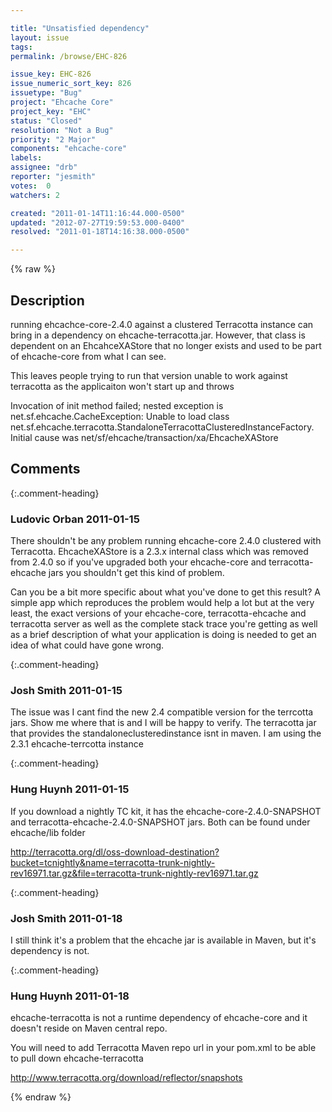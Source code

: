 ```yaml
---

title: "Unsatisfied dependency"
layout: issue
tags: 
permalink: /browse/EHC-826

issue_key: EHC-826
issue_numeric_sort_key: 826
issuetype: "Bug"
project: "Ehcache Core"
project_key: "EHC"
status: "Closed"
resolution: "Not a Bug"
priority: "2 Major"
components: "ehcache-core"
labels: 
assignee: "drb"
reporter: "jesmith"
votes:  0
watchers: 2

created: "2011-01-14T11:16:44.000-0500"
updated: "2012-07-27T19:59:53.000-0400"
resolved: "2011-01-18T14:16:38.000-0500"

---
```




{% raw %}



## Description

<div markdown="1" class="description">

running ehcachce-core-2.4.0 against a clustered Terracotta instance can bring in a dependency on ehcache-terracotta.jar. However, that class is dependent on an EhcahceXAStore that no longer exists and used to be part of ehcache-core from what I can see. 

This leaves people trying to run that version unable to work against terracotta as the applicaiton won't start up and throws 

 Invocation of init method failed; nested exception is net.sf.ehcache.CacheException: Unable to load class net.sf.ehcache.terracotta.StandaloneTerracottaClusteredInstanceFactory. Initial cause was net/sf/ehcache/transaction/xa/EhcacheXAStore

</div>

## Comments


{:.comment-heading}
### **Ludovic Orban** <span class="date">2011-01-15</span>

<div markdown="1" class="comment">

There shouldn't be any problem running ehcache-core 2.4.0 clustered with Terracotta. EhcacheXAStore is a 2.3.x internal class which was removed from 2.4.0 so if you've upgraded both your ehcache-core and terracotta-ehcache jars you shouldn't get this kind of problem.

Can you be a bit more specific about what you've done to get this result? A simple app which reproduces the problem would help a lot but at the very least, the exact versions of your ehcache-core, terracotta-ehcache and terracotta server as well as the complete stack trace you're getting as well as a brief description of what your application is doing is needed to get an idea of what could have gone wrong.

</div>


{:.comment-heading}
### **Josh Smith** <span class="date">2011-01-15</span>

<div markdown="1" class="comment">

The issue was I cant find the new 2.4 compatible version for the terrcotta jars. Show me where that is and I will be happy to verify. The terracotta jar that provides the standaloneclusteredinstance isnt in maven.  I am using the 2.3.1 ehcache-terrcotta instance


</div>


{:.comment-heading}
### **Hung Huynh** <span class="date">2011-01-15</span>

<div markdown="1" class="comment">

If you download a nightly TC kit, it has the ehcache-core-2.4.0-SNAPSHOT and terracotta-ehcache-2.4.0-SNAPSHOT jars. Both can be found under ehcache/lib folder

http://terracotta.org/dl/oss-download-destination?bucket=tcnightly&name=terracotta-trunk-nightly-rev16971.tar.gz&file=terracotta-trunk-nightly-rev16971.tar.gz

</div>


{:.comment-heading}
### **Josh Smith** <span class="date">2011-01-18</span>

<div markdown="1" class="comment">

I still think it's a problem that the ehcache jar is available in Maven, but it's dependency is not. 

</div>


{:.comment-heading}
### **Hung Huynh** <span class="date">2011-01-18</span>

<div markdown="1" class="comment">

ehcache-terracotta is not a runtime dependency of ehcache-core and it doesn't reside on Maven central repo.

You will need to add Terracotta Maven repo url in your pom.xml to be able to pull down ehcache-terracotta

http://www.terracotta.org/download/reflector/snapshots

</div>



{% endraw %}
